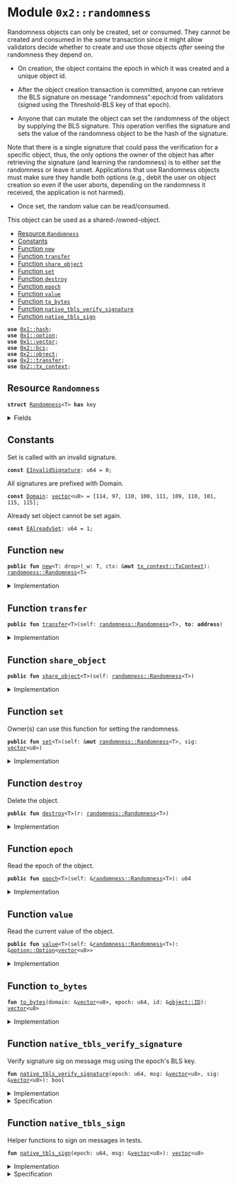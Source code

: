 
<a name="0x2_randomness"></a>

# Module `0x2::randomness`

Randomness objects can only be created, set or consumed. They cannot be created and consumed
in the *same* transaction since it might allow validators decide whether to create and use those
objects *after* seeing the randomness they depend on.

- On creation, the object contains the epoch in which it was created and a unique object id.

- After the object creation transaction is committed, anyone can retrieve the BLS signature on
message "randomness":epoch:id from validators (signed using the Threshold-BLS key of that
epoch).

- Anyone that can mutate the object can set the randomness of the object by supplying the BLS
signature. This operation verifies the signature and sets the value of the randomness object
to be the hash of the signature.

Note that there is a single signature that could pass the verification for a specific object,
thus, the only options the owner of the object has after retrieving the signature (and learning
the randomness) is to either set the randomness or leave it unset. Applications that use
Randomness objects must make sure they handle both options (e.g., debit the user on object
creation so even if the user aborts, depending on the randomness it received, the application
is not harmed).

- Once set, the random value can be read/consumed.


This object can be used as a shared-/owned-object.


-  [Resource `Randomness`](#0x2_randomness_Randomness)
-  [Constants](#@Constants_0)
-  [Function `new`](#0x2_randomness_new)
-  [Function `transfer`](#0x2_randomness_transfer)
-  [Function `share_object`](#0x2_randomness_share_object)
-  [Function `set`](#0x2_randomness_set)
-  [Function `destroy`](#0x2_randomness_destroy)
-  [Function `epoch`](#0x2_randomness_epoch)
-  [Function `value`](#0x2_randomness_value)
-  [Function `to_bytes`](#0x2_randomness_to_bytes)
-  [Function `native_tbls_verify_signature`](#0x2_randomness_native_tbls_verify_signature)
-  [Function `native_tbls_sign`](#0x2_randomness_native_tbls_sign)


<pre><code><b>use</b> <a href="">0x1::hash</a>;
<b>use</b> <a href="">0x1::option</a>;
<b>use</b> <a href="">0x1::vector</a>;
<b>use</b> <a href="bcs.md#0x2_bcs">0x2::bcs</a>;
<b>use</b> <a href="object.md#0x2_object">0x2::object</a>;
<b>use</b> <a href="transfer.md#0x2_transfer">0x2::transfer</a>;
<b>use</b> <a href="tx_context.md#0x2_tx_context">0x2::tx_context</a>;
</code></pre>



<a name="0x2_randomness_Randomness"></a>

## Resource `Randomness`



<pre><code><b>struct</b> <a href="randomness.md#0x2_randomness_Randomness">Randomness</a>&lt;T&gt; <b>has</b> key
</code></pre>



<details>
<summary>Fields</summary>


<dl>
<dt>
<code>id: <a href="object.md#0x2_object_UID">object::UID</a></code>
</dt>
<dd>

</dd>
<dt>
<code>epoch: u64</code>
</dt>
<dd>

</dd>
<dt>
<code>value: <a href="_Option">option::Option</a>&lt;<a href="">vector</a>&lt;u8&gt;&gt;</code>
</dt>
<dd>

</dd>
</dl>


</details>

<a name="@Constants_0"></a>

## Constants


<a name="0x2_randomness_EInvalidSignature"></a>

Set is called with an invalid signature.


<pre><code><b>const</b> <a href="randomness.md#0x2_randomness_EInvalidSignature">EInvalidSignature</a>: u64 = 0;
</code></pre>



<a name="0x2_randomness_Domain"></a>

All signatures are prefixed with Domain.


<pre><code><b>const</b> <a href="randomness.md#0x2_randomness_Domain">Domain</a>: <a href="">vector</a>&lt;u8&gt; = [114, 97, 110, 100, 111, 109, 110, 101, 115, 115];
</code></pre>



<a name="0x2_randomness_EAlreadySet"></a>

Already set object cannot be set again.


<pre><code><b>const</b> <a href="randomness.md#0x2_randomness_EAlreadySet">EAlreadySet</a>: u64 = 1;
</code></pre>



<a name="0x2_randomness_new"></a>

## Function `new`



<pre><code><b>public</b> <b>fun</b> <a href="randomness.md#0x2_randomness_new">new</a>&lt;T: drop&gt;(_w: T, ctx: &<b>mut</b> <a href="tx_context.md#0x2_tx_context_TxContext">tx_context::TxContext</a>): <a href="randomness.md#0x2_randomness_Randomness">randomness::Randomness</a>&lt;T&gt;
</code></pre>



<details>
<summary>Implementation</summary>


<pre><code><b>public</b> <b>fun</b> <a href="randomness.md#0x2_randomness_new">new</a>&lt;T: drop&gt;(_w: T, ctx: &<b>mut</b> TxContext): <a href="randomness.md#0x2_randomness_Randomness">Randomness</a>&lt;T&gt; {
    <a href="randomness.md#0x2_randomness_Randomness">Randomness</a>&lt;T&gt; {
        id: <a href="object.md#0x2_object_new">object::new</a>(ctx),
        epoch: <a href="tx_context.md#0x2_tx_context_epoch">tx_context::epoch</a>(ctx),
        value: <a href="_none">option::none</a>(),
    }
    // TODO: Front load the fee.
}
</code></pre>



</details>

<a name="0x2_randomness_transfer"></a>

## Function `transfer`



<pre><code><b>public</b> <b>fun</b> <a href="transfer.md#0x2_transfer">transfer</a>&lt;T&gt;(self: <a href="randomness.md#0x2_randomness_Randomness">randomness::Randomness</a>&lt;T&gt;, <b>to</b>: <b>address</b>)
</code></pre>



<details>
<summary>Implementation</summary>


<pre><code><b>public</b> <b>fun</b> <a href="transfer.md#0x2_transfer">transfer</a>&lt;T&gt;(self: <a href="randomness.md#0x2_randomness_Randomness">Randomness</a>&lt;T&gt;, <b>to</b>: <b>address</b>) {
    <a href="transfer.md#0x2_transfer_transfer">transfer::transfer</a>(self, <b>to</b>);
}
</code></pre>



</details>

<a name="0x2_randomness_share_object"></a>

## Function `share_object`



<pre><code><b>public</b> <b>fun</b> <a href="randomness.md#0x2_randomness_share_object">share_object</a>&lt;T&gt;(self: <a href="randomness.md#0x2_randomness_Randomness">randomness::Randomness</a>&lt;T&gt;)
</code></pre>



<details>
<summary>Implementation</summary>


<pre><code><b>public</b> <b>fun</b> <a href="randomness.md#0x2_randomness_share_object">share_object</a>&lt;T&gt;(self: <a href="randomness.md#0x2_randomness_Randomness">Randomness</a>&lt;T&gt;) {
    <a href="transfer.md#0x2_transfer_share_object">transfer::share_object</a>(self);
}
</code></pre>



</details>

<a name="0x2_randomness_set"></a>

## Function `set`

Owner(s) can use this function for setting the randomness.


<pre><code><b>public</b> <b>fun</b> <a href="randomness.md#0x2_randomness_set">set</a>&lt;T&gt;(self: &<b>mut</b> <a href="randomness.md#0x2_randomness_Randomness">randomness::Randomness</a>&lt;T&gt;, sig: <a href="">vector</a>&lt;u8&gt;)
</code></pre>



<details>
<summary>Implementation</summary>


<pre><code><b>public</b> <b>fun</b> <a href="randomness.md#0x2_randomness_set">set</a>&lt;T&gt;(self: &<b>mut</b> <a href="randomness.md#0x2_randomness_Randomness">Randomness</a>&lt;T&gt;, sig: <a href="">vector</a>&lt;u8&gt;) {
    <b>assert</b>!(<a href="_is_none">option::is_none</a>(&self.value), <a href="randomness.md#0x2_randomness_EAlreadySet">EAlreadySet</a>);
    <b>let</b> msg = <a href="randomness.md#0x2_randomness_to_bytes">to_bytes</a>(&<a href="randomness.md#0x2_randomness_Domain">Domain</a>, self.epoch, &<a href="object.md#0x2_object_id">object::id</a>(self));
    <b>assert</b>!(<a href="randomness.md#0x2_randomness_native_tbls_verify_signature">native_tbls_verify_signature</a>(self.epoch, &msg, &sig), <a href="randomness.md#0x2_randomness_EInvalidSignature">EInvalidSignature</a>);
    <b>let</b> hashed = sha3_256(sig);
    self.value = <a href="_some">option::some</a>(hashed);
}
</code></pre>



</details>

<a name="0x2_randomness_destroy"></a>

## Function `destroy`

Delete the object.


<pre><code><b>public</b> <b>fun</b> <a href="randomness.md#0x2_randomness_destroy">destroy</a>&lt;T&gt;(r: <a href="randomness.md#0x2_randomness_Randomness">randomness::Randomness</a>&lt;T&gt;)
</code></pre>



<details>
<summary>Implementation</summary>


<pre><code><b>public</b> <b>fun</b> <a href="randomness.md#0x2_randomness_destroy">destroy</a>&lt;T&gt;(r: <a href="randomness.md#0x2_randomness_Randomness">Randomness</a>&lt;T&gt;) {
    <b>let</b> <a href="randomness.md#0x2_randomness_Randomness">Randomness</a> { id, epoch: _, value: _ } = r;
    <a href="object.md#0x2_object_delete">object::delete</a>(id);
}
</code></pre>



</details>

<a name="0x2_randomness_epoch"></a>

## Function `epoch`

Read the epoch of the object.


<pre><code><b>public</b> <b>fun</b> <a href="randomness.md#0x2_randomness_epoch">epoch</a>&lt;T&gt;(self: &<a href="randomness.md#0x2_randomness_Randomness">randomness::Randomness</a>&lt;T&gt;): u64
</code></pre>



<details>
<summary>Implementation</summary>


<pre><code><b>public</b> <b>fun</b> <a href="randomness.md#0x2_randomness_epoch">epoch</a>&lt;T&gt;(self: &<a href="randomness.md#0x2_randomness_Randomness">Randomness</a>&lt;T&gt;): u64 {
    self.epoch
}
</code></pre>



</details>

<a name="0x2_randomness_value"></a>

## Function `value`

Read the current value of the object.


<pre><code><b>public</b> <b>fun</b> <a href="randomness.md#0x2_randomness_value">value</a>&lt;T&gt;(self: &<a href="randomness.md#0x2_randomness_Randomness">randomness::Randomness</a>&lt;T&gt;): &<a href="_Option">option::Option</a>&lt;<a href="">vector</a>&lt;u8&gt;&gt;
</code></pre>



<details>
<summary>Implementation</summary>


<pre><code><b>public</b> <b>fun</b> <a href="randomness.md#0x2_randomness_value">value</a>&lt;T&gt;(self: &<a href="randomness.md#0x2_randomness_Randomness">Randomness</a>&lt;T&gt;): &<a href="_Option">option::Option</a>&lt;<a href="">vector</a>&lt;u8&gt;&gt; {
    &self.value
}
</code></pre>



</details>

<a name="0x2_randomness_to_bytes"></a>

## Function `to_bytes`



<pre><code><b>fun</b> <a href="randomness.md#0x2_randomness_to_bytes">to_bytes</a>(domain: &<a href="">vector</a>&lt;u8&gt;, epoch: u64, id: &<a href="object.md#0x2_object_ID">object::ID</a>): <a href="">vector</a>&lt;u8&gt;
</code></pre>



<details>
<summary>Implementation</summary>


<pre><code><b>fun</b> <a href="randomness.md#0x2_randomness_to_bytes">to_bytes</a>(domain: &<a href="">vector</a>&lt;u8&gt;, epoch: u64, id: &ID): <a href="">vector</a>&lt;u8&gt; {
    <b>let</b> buffer: <a href="">vector</a>&lt;u8&gt; = <a href="_empty">vector::empty</a>();
    // All elements below are of fixed sizes.
    <a href="_append">vector::append</a>(&<b>mut</b> buffer, *domain);
    <a href="_append">vector::append</a>(&<b>mut</b> buffer, <a href="_to_bytes">bcs::to_bytes</a>(&epoch));
    <a href="_append">vector::append</a>(&<b>mut</b> buffer, <a href="object.md#0x2_object_id_to_bytes">object::id_to_bytes</a>(id));
    buffer
}
</code></pre>



</details>

<a name="0x2_randomness_native_tbls_verify_signature"></a>

## Function `native_tbls_verify_signature`

Verify signature sig on message msg using the epoch's BLS key.


<pre><code><b>fun</b> <a href="randomness.md#0x2_randomness_native_tbls_verify_signature">native_tbls_verify_signature</a>(epoch: u64, msg: &<a href="">vector</a>&lt;u8&gt;, sig: &<a href="">vector</a>&lt;u8&gt;): bool
</code></pre>



<details>
<summary>Implementation</summary>


<pre><code><b>native</b> <b>fun</b> <a href="randomness.md#0x2_randomness_native_tbls_verify_signature">native_tbls_verify_signature</a>(epoch: u64, msg: &<a href="">vector</a>&lt;u8&gt;, sig: &<a href="">vector</a>&lt;u8&gt;): bool;
</code></pre>



</details>

<details>
<summary>Specification</summary>



<pre><code><b>pragma</b> opaque;
</code></pre>



</details>

<a name="0x2_randomness_native_tbls_sign"></a>

## Function `native_tbls_sign`

Helper functions to sign on messages in tests.


<pre><code><b>fun</b> <a href="randomness.md#0x2_randomness_native_tbls_sign">native_tbls_sign</a>(epoch: u64, msg: &<a href="">vector</a>&lt;u8&gt;): <a href="">vector</a>&lt;u8&gt;
</code></pre>



<details>
<summary>Implementation</summary>


<pre><code><b>native</b> <b>fun</b> <a href="randomness.md#0x2_randomness_native_tbls_sign">native_tbls_sign</a>(epoch: u64, msg: &<a href="">vector</a>&lt;u8&gt;): <a href="">vector</a>&lt;u8&gt;;
</code></pre>



</details>

<details>
<summary>Specification</summary>



<pre><code><b>pragma</b> opaque;
</code></pre>



</details>
